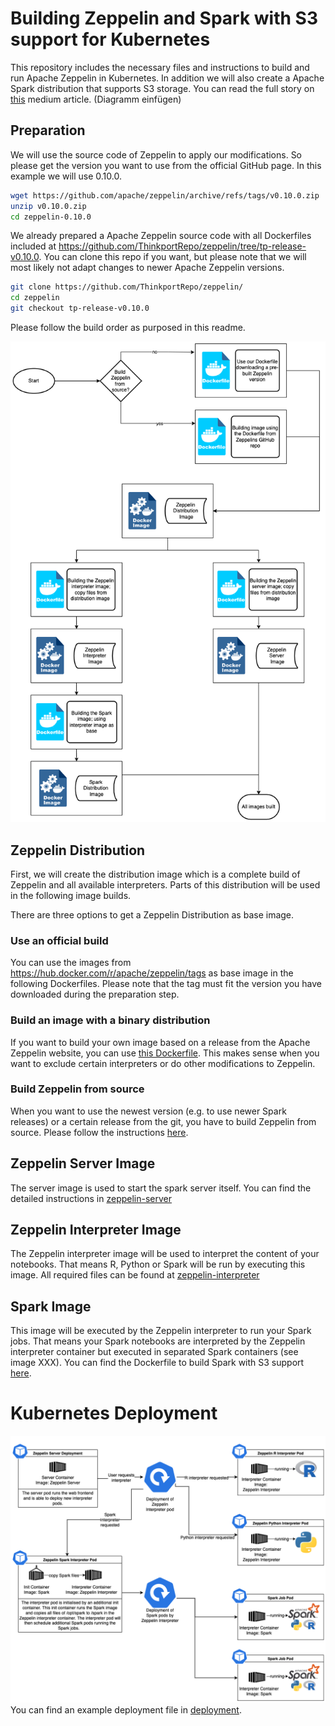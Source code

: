 # Building Zeppelin and Spark with S3 support for Kubernetes
This repository includes the necessary files and instructions to build and
run Apache Zeppelin in Kubernetes. In addition we will also create a
Apache Spark distribution that supports S3 storage.
You can read the full story on [this](ToDo) medium article.
 (Diagramm einfügen)

## Preparation

We will use the source code of Zeppelin to apply our modifications. So please get the version you want to use from the official GitHub page. In this example we will use 0.10.0.

```bash
wget https://github.com/apache/zeppelin/archive/refs/tags/v0.10.0.zip
unzip v0.10.0.zip
cd zeppelin-0.10.0
```

We already prepared a Apache Zeppelin source code with all Dockerfiles included at https://github.com/ThinkportRepo/zeppelin/tree/tp-release-v0.10.0.
You can clone this repo if you want, but please note that we will most likely not adapt changes to newer Apache Zeppelin versions.

```bash
git clone https://github.com/ThinkportRepo/zeppelin/
cd zeppelin
git checkout tp-release-v0.10.0
```

Please follow the build order as purposed in this readme.

![Dockerfiles and Dockerimages of Zeppelin](img/dockerfiles.png)


## Zeppelin Distribution

First, we will create the distribution image which is a complete build of Zeppelin and all available interpreters. Parts of this distribution will be used in the following image builds.

There are three options to get a Zeppelin Distribution as base image.

### Use an official build
You can use the images from https://hub.docker.com/r/apache/zeppelin/tags as
base image in the following Dockerfiles.
Please note that the tag must fit the version you have downloaded during
the preparation step.

### Build an image with a binary distribution
If you want to build your own image based on a release from the Apache Zeppelin
website, you can use [this Dockerfile](zeppelin-distribution-binary/). This makes sense when you want to exclude
certain interpreters or do other modifications to Zeppelin.

### Build Zeppelin from source
When you want to use the newest version (e.g. to use newer Spark releases) or a
certain release from the git, you have to build Zeppelin from source.
Please follow the instructions [here](zeppelin-distribution-source/).

## Zeppelin Server Image

The server image is used to start the spark server itself.
You can find the detailed instructions in [zeppelin-server](zeppelin-server/)

## Zeppelin Interpreter Image

The Zeppelin interpreter image will be used to interpret the content of your notebooks. That means R, Python or Spark will be run by executing this image.
All required files can be found at [zeppelin-interpreter](zeppelin-interpreter/)

## Spark Image

This image will be executed by the Zeppelin interpreter to run your Spark jobs. That means your Spark notebooks are interpreted by the Zeppelin interpreter container but executed in separated Spark containers (see image XXX).
You can find the Dockerfile to build Spark with S3 support [here](spark/).

# Kubernetes Deployment
![Kubernetes Deployment of Zeppelin](img/kubernetes.png)
You can find an example deployment file in [deployment](deployment/).
